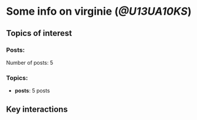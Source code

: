 # Some info on virginie (_@U13UA10KS_)


## Topics of interest

### Posts: 

Number of posts: 5

### Topics:

* __posts__: 5 posts

## Key interactions 

